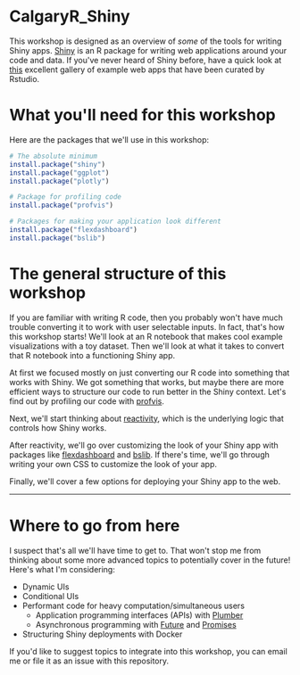 # CalgaryR_Shiny
This workshop is designed as an overview of *some* of the tools for writing Shiny apps. [Shiny](https://shiny.rstudio.com) is an R package for writing web applications around your code and data. If you've never heard of Shiny before, have a quick look at [this](https://shiny.rstudio.com/gallery/) excellent gallery of example web apps that have been curated by Rstudio.

# What you'll need for this workshop
Here are the packages that we'll use in this workshop:
```R
# The absolute minimum
install.package("shiny")
install.package("ggplot")
install.package("plotly")

# Package for profiling code
install.package("profvis")

# Packages for making your application look different
install.package("flexdashboard")
install.package("bslib")
```
# The general structure of this workshop
If you are familiar with writing R code, then you probably won't have much trouble converting it to work with user selectable inputs. In fact, that's how this workshop starts! We'll look at an R notebook that makes cool example visualizations with a toy dataset. Then we'll look at what it takes to convert that R notebook into a functioning Shiny app.

At first we focused mostly on just converting our R code into something that works with Shiny. We got something that works, but maybe there are more efficient ways to structure our code to run better in the Shiny context. Let's find out by profiling our code with [profvis](https://rstudio.github.io/profvis/index.html).

Next, we'll start thinking about [reactivity](https://shiny.rstudio.com/articles/reactivity-overview.html), which is the underlying logic that controls how Shiny works. 

After reactivity, we'll go over customizing the look of your Shiny app with packages like [flexdashboard](https://pkgs.rstudio.com/flexdashboard/) and [bslib](https://rstudio.github.io/bslib/index.html). If there's time, we'll go through writing your own CSS to customize the look of your app.

Finally, we'll cover a few options for deploying your Shiny app to the web. 

---

# Where to go from here
I suspect that's all we'll have time to get to. That won't stop me from thinking about some more advanced topics to potentially cover in the future! Here's what I'm considering:

- Dynamic UIs
- Conditional UIs
- Performant code for heavy computation/simultaneous users
  - Application programming interfaces (APIs) with [Plumber](https://www.rplumber.io)
  - Asynchronous programming with [Future](https://rstudio.github.io/promises/articles/futures.html) and [Promises](https://rstudio.github.io/promises/)
- Structuring Shiny deployments with Docker

If you'd like to suggest topics to integrate into this workshop, you can email me or file it as an issue with this repository.


